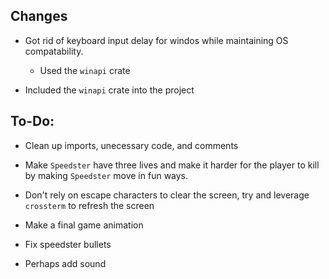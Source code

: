 ## Changes

* Got rid of keyboard input delay for windos while maintaining OS compatability.
    - Used the `winapi` crate

* Included the `winapi` crate into the project

## To-Do:

* Clean up imports, unecessary code, and comments

* Make `Speedster` have three lives and make it harder for the player to kill by making `Speedster` move in fun ways.

* Don't rely on escape characters to clear the screen, try and leverage `crossterm` to refresh the screen

* Make a final game animation

* Fix speedster bullets

* Perhaps add sound
